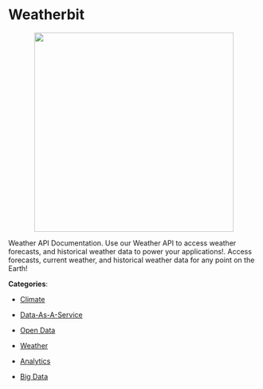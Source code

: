 # Weatherbit
<p align="center">
    <img width="400" src="https://raw.githubusercontent.com/apis-list/apis-list/apis/weatherbit/logo_256x256.png" />
</p>

Weather API Documentation.  Use our Weather API to access weather forecasts, and historical weather data to power your applications!. Access forecasts, current weather, and historical weather data for any point on the Earth!



**Categories**:

- [Climate](https://github.com/apis-list/apis-list#climate)

- [Data-As-A-Service](https://github.com/apis-list/apis-list#data-as-a-service)

- [Open Data](https://github.com/apis-list/apis-list#open-data)

- [Weather](https://github.com/apis-list/apis-list#weather)

- [Analytics](https://github.com/apis-list/apis-list#analytics)

- [Big Data](https://github.com/apis-list/apis-list#big-data)



